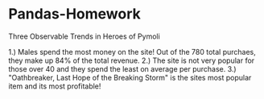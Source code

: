 # Pandas-Homework

Three Observable Trends in Heroes of Pymoli

1.) Males spend the most money on the site! Out of the 780 total purchaes, they make up 84% of the total revenue.
2.) The site is not very popular for those over 40 and they spend the least on average per purchase. 
3.) "Oathbreaker, Last Hope of the Breaking Storm" is the sites most popular item and its most profitable!
